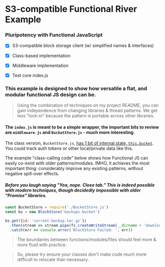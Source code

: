 # S3-compatible Functional River Example

### Pluripotency with Functional JavaScript

- [x] S3-compatible block storage client (w/ simplified names & interfaces)
- [x] Class-based implementation
- [x] Middleware implementation
- [x] Test core index.js


### This example is designed to show how versatile a flat, and modular functional JS design can be.

> Using the combination of techniques on my project README, you can gain independence from changing libraries & thread patterns. We get less "lock-in" because the pattern is portable across other libraries.

#### The `index.js` is meant to be a simple wrapper, the important bits to review are `middleware.js` and `BucketStore.js` - much more interesting.

The class version, `BucketStore.js`, [has 1 bit of internal state, `this.bucket`](https://github.com/justsml/escape-from-callback-mountain/blob/4715e9479306b97cb02c447eb48253c70c3690b4/examples/functional-s3-block-store/BucketStore.js#L21-L23). You could track auth tokens or other local/private data like this.

The example "class-calling code" below shows how Functional JS can easily co-exist with older patterns/modules. IMHO, it achieves the most important thing: considerably improve any existing patterns, without negative spill-over effects.

##### Before you laugh saying "Yea, nope. Close tab." This is indeed possible with modern techniques, though decidedly impossible with older "Promise" libraries.

```js
const BucketStore = require('./BucketStore.js')
const bs = new BlockStore('backups-bucket')

bs.get({id: 'current-backup.tar.gz'})
  .then(stream => stream.pipe(fs.createWriteStream(__dirname + 'downloaded-backup.tar.gz')))
  .catch(err => console.error('BlockStore Failed: ', err))
```

> The boundaries between functions/modules/files should feel more & more fluid with practice.

> So, please try ensure your classes don't make code much more difficult to relocate than necessary.
